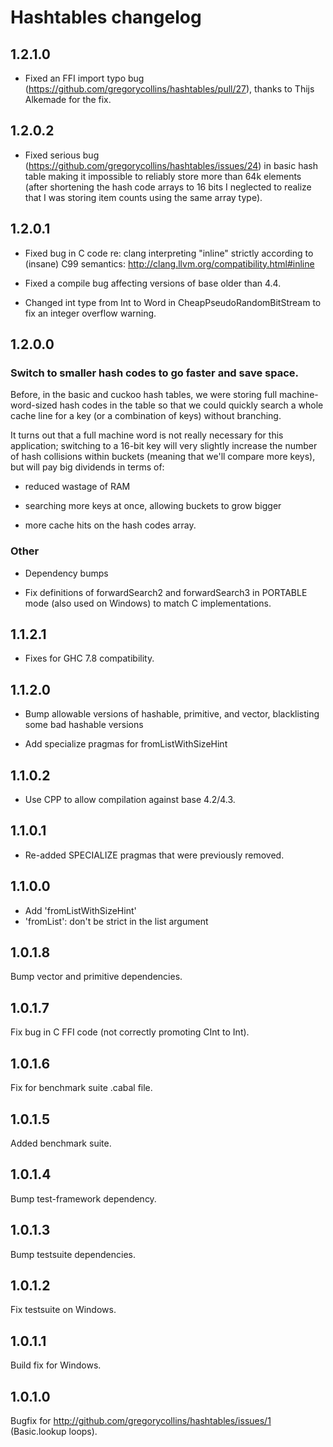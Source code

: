 # Hashtables changelog

## 1.2.1.0

  - Fixed an FFI import typo bug
    (https://github.com/gregorycollins/hashtables/pull/27), thanks to Thijs
    Alkemade for the fix.

## 1.2.0.2

  - Fixed serious bug (https://github.com/gregorycollins/hashtables/issues/24)
    in basic hash table making it impossible to reliably store more than 64k
    elements (after shortening the hash code arrays to 16 bits I neglected to
    realize that I was storing item counts using the same array type).

## 1.2.0.1

  - Fixed bug in C code re: clang interpreting "inline" strictly according to
    (insane) C99 semantics: http://clang.llvm.org/compatibility.html#inline

  - Fixed a compile bug affecting versions of base older than 4.4.

  - Changed int type from Int to Word in CheapPseudoRandomBitStream to fix an
    integer overflow warning.

## 1.2.0.0

### Switch to smaller hash codes to go faster and save space.

Before, in the basic and cuckoo hash tables, we were storing full
machine-word-sized hash codes in the table so that we could quickly search a
whole cache line for a key (or a combination of keys) without branching.

It turns out that a full machine word is not really necessary for this
application; switching to a 16-bit key will very slightly increase the number
of hash collisions within buckets (meaning that we'll compare more keys), but
will pay big dividends in terms of:

  - reduced wastage of RAM

  - searching more keys at once, allowing buckets to grow bigger

  - more cache hits on the hash codes array.

### Other

  - Dependency bumps

  - Fix definitions of forwardSearch2 and forwardSearch3 in PORTABLE mode (also
    used on Windows) to match C implementations.

## 1.1.2.1
  - Fixes for GHC 7.8 compatibility.

## 1.1.2.0
  - Bump allowable versions of hashable, primitive, and vector, blacklisting
    some bad hashable versions

  - Add specialize pragmas for fromListWithSizeHint

## 1.1.0.2
  - Use CPP to allow compilation against base 4.2/4.3.

## 1.1.0.1
  - Re-added SPECIALIZE pragmas that were previously removed.

## 1.1.0.0
  - Add 'fromListWithSizeHint'
  - 'fromList': don't be strict in the list argument

## 1.0.1.8
Bump vector and primitive dependencies.

## 1.0.1.7
Fix bug in C FFI code (not correctly promoting CInt to Int).

## 1.0.1.6
Fix for benchmark suite .cabal file.

## 1.0.1.5
Added benchmark suite.

## 1.0.1.4
Bump test-framework dependency.

## 1.0.1.3
Bump testsuite dependencies.

## 1.0.1.2
Fix testsuite on Windows.

## 1.0.1.1
Build fix for Windows.

## 1.0.1.0

Bugfix for http://github.com/gregorycollins/hashtables/issues/1 (Basic.lookup
loops).

